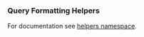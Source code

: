 ### Query Formatting Helpers

For documentation see [helpers namespace].
 
[helpers namespace]:http://vitaly-t.github.io/pg-promise/helpers.html
